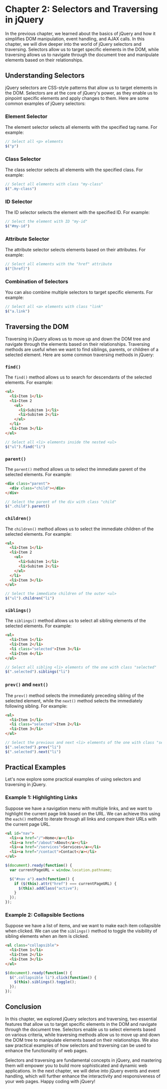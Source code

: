 # Chapter 2: Selectors and Traversing in jQuery

In the previous chapter, we learned about the basics of jQuery and how it simplifies DOM manipulation, event handling, and AJAX calls. In this chapter, we will dive deeper into the world of jQuery selectors and traversing. Selectors allow us to target specific elements in the DOM, while traversing allows us to navigate through the document tree and manipulate elements based on their relationships.

## Understanding Selectors

jQuery selectors are CSS-style patterns that allow us to target elements in the DOM. Selectors are at the core of jQuery's power, as they enable us to pinpoint specific elements and apply changes to them. Here are some common examples of jQuery selectors:

### Element Selector

The element selector selects all elements with the specified tag name. For example:

```javascript
// Select all <p> elements
$("p")
```

### Class Selector

The class selector selects all elements with the specified class. For example:

```javascript
// Select all elements with class "my-class"
$(".my-class")
```

### ID Selector

The ID selector selects the element with the specified ID. For example:

```javascript
// Select the element with ID "my-id"
$("#my-id")
```

### Attribute Selector

The attribute selector selects elements based on their attributes. For example:

```javascript
// Select all elements with the "href" attribute
$("[href]")
```

### Combination of Selectors

You can also combine multiple selectors to target specific elements. For example:

```javascript
// Select all <a> elements with class "link"
$("a.link")
```

## Traversing the DOM

Traversing in jQuery allows us to move up and down the DOM tree and navigate through the elements based on their relationships. Traversing methods are useful when we want to find siblings, parents, or children of a selected element. Here are some common traversing methods in jQuery:

### `find()`

The `find()` method allows us to search for descendants of the selected elements. For example:

```html
<ul>
  <li>Item 1</li>
  <li>Item 2
    <ul>
      <li>Subitem 1</li>
      <li>Subitem 2</li>
    </ul>
  </li>
  <li>Item 3</li>
</ul>
```

```javascript
// Select all <li> elements inside the nested <ul>
$("ul").find("li")
```

### `parent()`

The `parent()` method allows us to select the immediate parent of the selected elements. For example:

```html
<div class="parent">
  <div class="child"></div>
</div>
```

```javascript
// Select the parent of the div with class "child"
$(".child").parent()
```

### `children()`

The `children()` method allows us to select the immediate children of the selected elements. For example:

```html
<ul>
  <li>Item 1</li>
  <li>Item 2
    <ul>
      <li>Subitem 1</li>
      <li>Subitem 2</li>
    </ul>
  </li>
  <li>Item 3</li>
</ul>
```

```javascript
// Select the immediate children of the outer <ul>
$("ul").children("li")
```

### `siblings()`

The `siblings()` method allows us to select all sibling elements of the selected elements. For example:

```html
<ul>
  <li>Item 1</li>
  <li>Item 2</li>
  <li class="selected">Item 3</li>
  <li>Item 4</li>
</ul>
```

```javascript
// Select all sibling <li> elements of the one with class "selected"
$(".selected").siblings("li")
```

### `prev()` and `next()`

The `prev()` method selects the immediately preceding sibling of the selected element, while the `next()` method selects the immediately following sibling. For example:

```html
<ul>
  <li>Item 1</li>
  <li class="selected">Item 2</li>
  <li>Item 3</li>
</ul>
```

```javascript
// Select the previous and next <li> elements of the one with class "selected"
$(".selected").prev("li")
$(".selected").next("li")
```

## Practical Examples

Let's now explore some practical examples of using selectors and traversing in jQuery.

### Example 1: Highlighting Links

Suppose we have a navigation menu with multiple links, and we want to highlight the current page link based on the URL. We can achieve this using the `each()` method to iterate through all links and compare their URLs with the current page URL.

```html
<ul id="nav">
  <li><a href="/">Home</a></li>
  <li><a href="/about">About</a></li>
  <li><a href="/services">Services</a></li>
  <li><a href="/contact">Contact</a></li>
</ul>
```

```javascript
$(document).ready(function() {
  var currentPageURL = window.location.pathname;

  $("#nav a").each(function() {
    if ($(this).attr("href") === currentPageURL) {
      $(this).addClass("active");
    }
  });
});
```

### Example 2: Collapsible Sections

Suppose we have a list of items, and we want to make each item collapsible when clicked. We can use the `siblings()` method to toggle the visibility of sibling elements when an item is clicked.

```html
<ul class="collapsible">
  <li>Item 1</li>
  <li>Item 2</li>
  <li>Item 3</li>
</ul>
```

```javascript
$(document).ready(function() {
  $(".collapsible li").click(function() {
    $(this).siblings().toggle();
  });
});
```

## Conclusion

In this chapter, we explored jQuery selectors and traversing, two essential features that allow us to target specific elements in the DOM and navigate through the document tree. Selectors enable us to select elements based on various criteria, while traversing methods allow us to move up and down the DOM tree to manipulate elements based on their relationships. We also saw practical examples of how selectors and traversing can be used to enhance the functionality of web pages.

Selectors and traversing are fundamental concepts in jQuery, and mastering them will empower you to build more sophisticated and dynamic web applications. In the next chapter, we will delve into jQuery events and event handling, which will further enhance the interactivity and responsiveness of your web pages. Happy coding with jQuery!